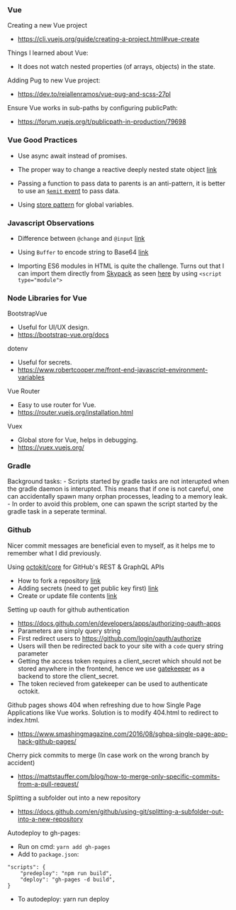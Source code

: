 ### Vue

Creating a new Vue project
- https://cli.vuejs.org/guide/creating-a-project.html#vue-create

Things I learned about Vue:
- It does not watch nested properties (of arrays, objects) in the state. 

Adding Pug to new Vue project:
- https://dev.to/reiallenramos/vue-pug-and-scss-27pl

Ensure Vue works in sub-paths by configuring publicPath:
- https://forum.vuejs.org/t/publicpath-in-production/79698

### Vue Good Practices

- Use async await instead of promises.

- The proper way to change a reactive deeply nested state object [link](https://stackoverflow.com/questions/46985067/vue-change-object-in-array-and-trigger-reactivity)

- Passing a function to pass data to parents is an anti-pattern, it is better to use an [`$emit` event](https://vuejs.org/v2/guide/components.html#Listening-to-Child-Components-Events) to pass data.

- Using [store pattern](https://vuejs.org/v2/guide/state-management.html#Simple-State-Management-from-Scratch) for global variables.

### Javascript Observations
- Difference between `@change` and `@input` [link](https://stackoverflow.com/questions/17047497/difference-between-change-and-input-event-for-an-input-element)
- Using `Buffer` to encode string to Base64 [link](https://stackoverflow.com/questions/6182315/how-to-do-base64-encoding-in-node-js)

- Importing ES6 modules in HTML is quite the challenge. Turns out that I can import them directly from [Skypack](https://www.skypack.dev/) as seen [here](https://medium.com/@m4jp6tp6/using-esm-syntax-to-import-js-packages-from-a-cdn-skypack-52d3344c07a0) by using `<script type="module">` 

### Node Libraries for Vue

BootstrapVue
- Useful for UI/UX design.
- https://bootstrap-vue.org/docs

dotenv
- Useful for secrets.
- https://www.robertcooper.me/front-end-javascript-environment-variables

Vue Router
- Easy to use router for Vue.
- https://router.vuejs.org/installation.html

Vuex
- Global store for Vue, helps in debugging.
- https://vuex.vuejs.org/

### Gradle
Background tasks:
    - Scripts started by gradle tasks are not interupted when the gradle daemon is interupted. This means that if one is not careful, one can accidentally spawn many orphan processes, leading to a memory leak.
    - In order to avoid this problem, one can spawn the script started by the gradle task in a seperate terminal.

### Github

Nicer commit messages are beneficial even to myself, as it helps me to remember what I did previously.

Using [octokit/core](https://www.npmjs.com/package/@octokit/core) for GitHub's REST & GraphQL APIs
- How to fork a repository [link](https://docs.github.com/en/rest/reference/repos#forks)
- Adding secrets (need to get public key first) [link](https://docs.github.com/en/rest/reference/actions#create-or-update-a-repository-secret)
- Create or update file contents [link](https://docs.github.com/en/rest/reference/repos#create-or-update-file-contents)

Setting up oauth for github authentication
- https://docs.github.com/en/developers/apps/authorizing-oauth-apps
- Parameters are simply query string
- First redirect users to https://github.com/login/oauth/authorize
- Users will then be redirected back to your site with a `code` query string parameter
- Getting the access token requires a client_secret which should not be stored anywhere in the frontend, hence we use [gatekeeper](https://github.com/prose/gatekeeper) as a backend to store the client_secret.
- The token recieved from gatekeeper can be used to authenticate octokit.

Github pages shows 404 when refreshing due to how Single Page Applications like Vue works. Solution is to modify 404.html to redirect to index.html.
- https://www.smashingmagazine.com/2016/08/sghpa-single-page-app-hack-github-pages/

Cherry pick commits to merge (In case work on the wrong branch by accident)
- https://mattstauffer.com/blog/how-to-merge-only-specific-commits-from-a-pull-request/

Splitting a subfolder out into a new repository
- https://docs.github.com/en/github/using-git/splitting-a-subfolder-out-into-a-new-repository

Autodeploy to gh-pages:
- Run on cmd: `yarn add gh-pages`
- Add to `package.json`:
```
"scripts": {
    "predeploy": "npm run build",
    "deploy": "gh-pages -d build",
}
```
- To autodeploy: yarn run deploy